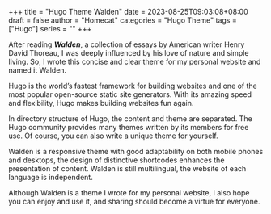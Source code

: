 +++
title = "Hugo Theme Walden"
date = 2023-08-25T09:03:08+08:00
draft = false
author = "Homecat"
categories = "Hugo Theme"
tags = ["Hugo"]
series = ""
+++

After reading <i><b>Walden</b></i>, a collection of essays by American writer Henry David Thoreau, I was deeply influenced by his love of nature and simple living. So, I wrote this concise and clear theme for my personal website and named it Walden.

<!--more-->

Hugo is the world’s fastest framework for building websites and one of the most popular open-source static site generators. With its amazing speed and flexibility, Hugo makes building websites fun again. 

In directory structure of Hugo, the content and theme are separated. The Hugo community provides many themes written by its members for free use. Of course, you can also write a unique theme for yourself.   

Walden is a responsive theme with good adaptability on both mobile phones and desktops, the design of distinctive shortcodes enhances the presentation of content. Walden is still multilingual, the website of each language is independent.

Although Walden is a theme I wrote for my personal website, I also hope you can enjoy and use it, and sharing should become a virtue for everyone.
